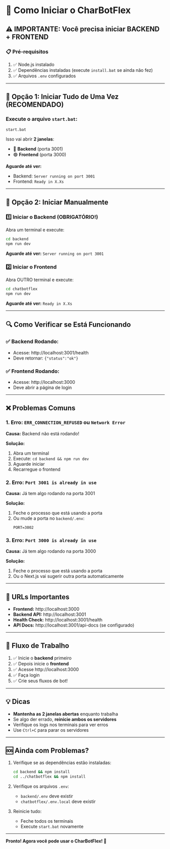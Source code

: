 # 🚀 Como Iniciar o CharBotFlex

## ⚠️ IMPORTANTE: Você precisa iniciar BACKEND + FRONTEND

### 📋 Pré-requisitos

1. ✅ Node.js instalado
2. ✅ Dependências instaladas (execute `install.bat` se ainda não fez)
3. ✅ Arquivos `.env` configurados

---

## 🎯 Opção 1: Iniciar Tudo de Uma Vez (RECOMENDADO)

### Execute o arquivo `start.bat`:

```bash
start.bat
```

Isso vai abrir **2 janelas**:
- 🔵 **Backend** (porta 3001)
- 🟢 **Frontend** (porta 3000)

**Aguarde até ver:**
- Backend: `Server running on port 3001`
- Frontend: `Ready in X.Xs`

---

## 🎯 Opção 2: Iniciar Manualmente

### 1️⃣ Iniciar o Backend (OBRIGATÓRIO!)

Abra um terminal e execute:

```bash
cd backend
npm run dev
```

**Aguarde até ver:** `Server running on port 3001`

### 2️⃣ Iniciar o Frontend

Abra OUTRO terminal e execute:

```bash
cd chatbotflex
npm run dev
```

**Aguarde até ver:** `Ready in X.Xs`

---

## 🔍 Como Verificar se Está Funcionando

### ✅ Backend Rodando:
- Acesse: http://localhost:3001/health
- Deve retornar: `{"status":"ok"}`

### ✅ Frontend Rodando:
- Acesse: http://localhost:3000
- Deve abrir a página de login

---

## ❌ Problemas Comuns

### 1. Erro: `ERR_CONNECTION_REFUSED` ou `Network Error`

**Causa:** Backend não está rodando!

**Solução:**
1. Abra um terminal
2. Execute: `cd backend && npm run dev`
3. Aguarde iniciar
4. Recarregue o frontend

### 2. Erro: `Port 3001 is already in use`

**Causa:** Já tem algo rodando na porta 3001

**Solução:**
1. Feche o processo que está usando a porta
2. Ou mude a porta no `backend/.env`:
   ```
   PORT=3002
   ```

### 3. Erro: `Port 3000 is already in use`

**Causa:** Já tem algo rodando na porta 3000

**Solução:**
1. Feche o processo que está usando a porta
2. Ou o Next.js vai sugerir outra porta automaticamente

---

## 📱 URLs Importantes

- **Frontend:** http://localhost:3000
- **Backend API:** http://localhost:3001
- **Health Check:** http://localhost:3001/health
- **API Docs:** http://localhost:3001/api-docs (se configurado)

---

## 🎨 Fluxo de Trabalho

1. ✅ Inicie o **backend** primeiro
2. ✅ Depois inicie o **frontend**
3. ✅ Acesse http://localhost:3000
4. ✅ Faça login
5. ✅ Crie seus fluxos de bot!

---

## 💡 Dicas

- **Mantenha as 2 janelas abertas** enquanto trabalha
- Se algo der errado, **reinicie ambos os servidores**
- Verifique os logs nos terminais para ver erros
- Use `Ctrl+C` para parar os servidores

---

## 🆘 Ainda com Problemas?

1. Verifique se as dependências estão instaladas:
   ```bash
   cd backend && npm install
   cd ../chatbotflex && npm install
   ```

2. Verifique os arquivos `.env`:
   - `backend/.env` deve existir
   - `chatbotflex/.env.local` deve existir

3. Reinicie tudo:
   - Feche todos os terminais
   - Execute `start.bat` novamente

---

**Pronto! Agora você pode usar o CharBotFlex! 🎉**
